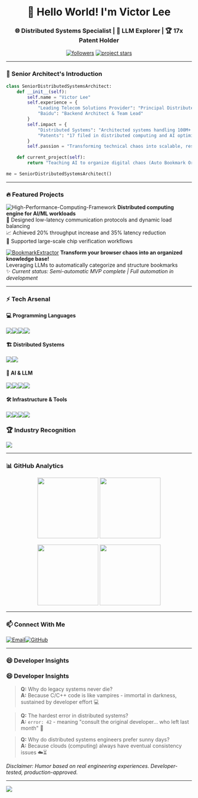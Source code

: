 <h1 align="center">👋 Hello World! I'm Victor Lee</h1>
<h3 align="center">🌐 Distributed Systems Specialist | 🤖 LLM Explorer | 
🏆 17x Patent Holder </h3>

<p align="center">
  <a href="https://github.com/victorclover?tab=repositories">
    <img alt="followers" title="Follow me on GitHub" src="https://custom-icon-badges.demolab.com/github/followers/victorclover?color=236ad3&labelColor=1155ba&style=for-the-badge&logo=person-add&label=Follow&logoColor=white"/></a>
  <a href="https://github.com/victorclover/BookmarkExtractor">
    <img alt="project stars" src="https://custom-icon-badges.demolab.com/github/stars/victorclover/BookmarkExtractor?color=55960c&style=for-the-badge&labelColor=488207&logo=star"/></a>
</p>

---

### 🚀 Senior Architect's Introduction

```python
class SeniorDistributedSystemsArchitect:
    def __init__(self):
        self.name = "Victor Lee"
        self.experience = {
            "Leading Telecom Solutions Provider": "Principal Distributed Systems Architect",
            "Baidu": "Backend Architect & Team Lead"
        }
        self.impact = {
            "Distributed Systems": "Architected systems handling 100M+ daily requests",
            "Patents": "17 filed in distributed computing and AI optimization"
        }
        self.passion = "Transforming technical chaos into scalable, resilient architectures"
        
    def current_project(self):
        return "Teaching AI to organize digital chaos (Auto Bookmark Organizer)"
        
me = SeniorDistributedSystemsArchitect()
```

------

### 🔥 Featured Projects

![High-Performance-Computing-Framework](https://img.shields.io/badge/Featured-High_Performance_Computing_Framework-blue)
**Distributed computing engine for AI/ML workloads**  
🚀 Designed low-latency communication protocols and dynamic load balancing  
📈 Achieved 20% throughput increase and 35% latency reduction  
🔗 Supported large-scale chip verification workflows

[![BookmarkExtractor](https://github-readme-stats.vercel.app/api/pin/?username=victorclover&repo=BookmarkExtractor&theme=dracula&show_owner=true)](https://github.com/victorclover/BookmarkExtractor)
**Transform your browser chaos into an organized knowledge base!**  
Leveraging LLMs to automatically categorize and structure bookmarks  
✨ *Current status: Semi-automatic MVP complete | Full automation in development*

------

### ⚡ Tech Arsenal

#### 💻 Programming Languages

![](https://img.shields.io/badge/C-%2300599C?logo=c&logoColor=white)![](https://img.shields.io/badge/C++-%2300599C?logo=c%2B%2B&logoColor=white)![](https://img.shields.io/badge/Go-%2300ADD8?logo=go&logoColor=white)![](https://img.shields.io/badge/Python-%233776AB?logo=python&logoColor=white)

#### 🏗️ Distributed Systems

![](https://img.shields.io/badge/Architecture-Microservices/Serverless/CQRS)![](https://img.shields.io/badge/Technologies-RDMA,_Zero_Copy,_Load_Balancing-important)

#### 🧠 AI & LLM

![](https://img.shields.io/badge/LLM_Applications-FF6F00?logo=openai&logoColor=white)![](https://img.shields.io/badge/Model_Fine_Tuning-430098?logo=databricks&logoColor=white)![](https://img.shields.io/badge/Inference_Optimization-FFD43B?logo=nvidia&logoColor=black)![](https://img.shields.io/badge/Transformers-FF8C00?logo=huggingface&logoColor=white)

#### 🛠️ Infrastructure & Tools

![](https://img.shields.io/badge/Docker-%230099CC?logo=docker&logoColor=white)![](https://img.shields.io/badge/Kubernetes-%23326CE5?logo=kubernetes&logoColor=white)![](https://img.shields.io/badge/Git-%23F05032?logo=git&logoColor=white)![](https://img.shields.io/badge/Linux-%23FCC624?logo=linux&logoColor=black)

### 🏆 Industry Recognition
![](https://img.shields.io/badge/Patents-17_CN/TW/US_Granted-0077C0) 

------

### 📊 GitHub Analytics

<p align="center">
  <img src="https://github-readme-stats.vercel.app/api?username=victorclover&show_icons=true&theme=radical&random_cache_buster=12345" height="165" />
  <img src="https://streak-stats.demolab.com?user=victorclover&theme=tokyonight&random_cache_buster=12345" height="165" /> 
</p>

<p align="center">
  <img src="https://github-readme-stats.vercel.app/api/top-langs/?username=victorclover&layout=compact&theme=merko&random_cache_buster=12345" height="165" />
  <img src="https://github-profile-summary-cards.vercel.app/api/cards/productive-time?username=victorclover&theme=github_dark&utcOffset=8&random_cache_buster=12345" height="165" />
</p>

------

### 📫 Connect With Me

[![Email](https://img.shields.io/badge/📧_Senior_Architect_Consulting-victorclover@outlook.com-0078D4?logo=microsoft-outlook&logoColor=white)](mailto:victorclover@outlook.com)[![GitHub](https://img.shields.io/badge/GitHub-%23181717?logo=github)](https://github.com/victorclover)

------

### 😄 Developer Insights

### 😄 Developer Insights

> **Q:** Why do legacy systems never die?  
> **A:** Because C/C++ code is like vampires - immortal in darkness, sustained by developer effort 💻

> **Q:** The hardest error in distributed systems?  
> **A:** `error: 42` - meaning "consult the original developer... who left last month" 👻

> **Q:** Why do distributed systems engineers prefer sunny days?  
> **A:** Because clouds (computing) always have eventual consistency issues ☁️⏳

*Disclaimer: Humor based on real engineering experiences. Developer-tested, production-approved.*

------

![](https://komarev.com/ghpvc/?username=victorclover&style=flat-square&color=blue)

<!--
**victorclover/victorclover** is a ✨ _special_ ✨ repository because its `README.md` (this file) appears on your GitHub profile.

Here are some ideas to get you started:

- 🔭 I’m currently working on ...
- 🌱 I’m currently learning ...
- 👯 I’m looking to collaborate on ...
- 🤔 I’m looking for help with ...
- 💬 Ask me about ...
- 📫 How to reach me: ...
- 😄 Pronouns: ...
- ⚡ Fun fact: ...
-->

